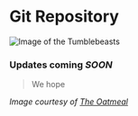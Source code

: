 # Git Repository
![Image of the Tumblebeasts](http://s3.amazonaws.com/theoatmeal-img/comics/state_web_winter/tumblr_screenshot.jpg)
### Updates coming *SOON*
> We hope


*Image courtesy of [The Oatmeal](http://theoatmeal.com/comics/state_web_summer)*
